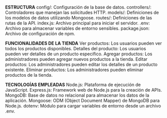 **ESTRUCTURA**
config/: Configuración de la base de datos.
controllers/: Controladores que manejan las solicitudes HTTP.
models/: Definiciones de los modelos de datos utilizando Mongoose.
routes/: Definiciones de las rutas de la API.
index.js: Archivo principal para iniciar el servidor.
.env: Archivo para almacenar variables de entorno sensibles.
package.json: Archivo de configuración de npm.

**FUNCIONALIDADES DE LA TIENDA**
Ver productos: Los usuarios pueden ver todos los productos disponibles.
Detalles del producto: Los usuarios pueden ver detalles de un producto específico.
Agregar productos: Los administradores pueden agregar nuevos productos a la tienda.
Editar productos: Los administradores pueden editar los detalles de un producto existente.
Eliminar productos: Los administradores pueden eliminar productos de la tienda.

**TECNOLOGÍAS EMPLEADAS**
Node.js: Plataforma de ejecución de JavaScript.
Express.js: Framework web de Node.js para la creación de APIs.
MongoDB: Base de datos no relacional para almacenar los datos de la aplicación.
Mongoose: ODM (Object Document Mapper) de MongoDB para Node.js.
dotenv: Módulo para cargar variables de entorno desde un archivo .env.